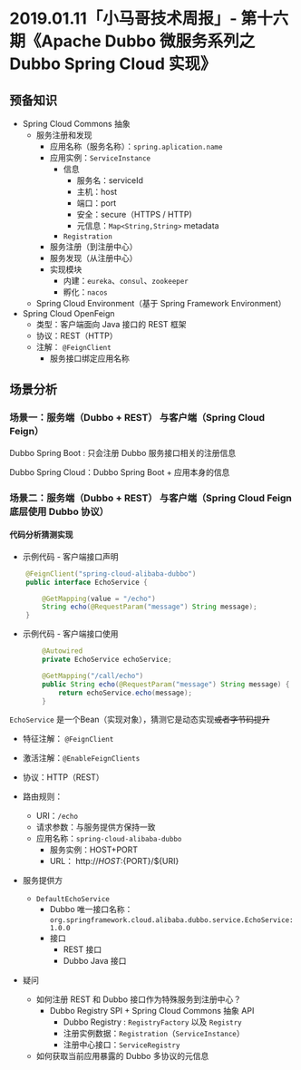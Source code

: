# 2019.01.11「小马哥技术周报」- 第十六期《Apache Dubbo 微服务系列之 Dubbo Spring Cloud 实现》



## 预备知识

- Spring Cloud Commons 抽象
  - 服务注册和发现
    - 应用名称（服务名称）：`spring.aplication.name` 
    - 应用实例：`ServiceInstance`
      - 信息
        - 服务名：serviceId
        - 主机：host
        - 端口：port
        - 安全：secure（HTTPS / HTTP)
        - 元信息：`Map<String,String>`  metadata
      - `Registration`
    - 服务注册（到注册中心）
    - 服务发现（从注册中心）
    - 实现模块
      - 内建：`eureka`、`consul`、`zookeeper`
      - 孵化：`nacos`
  - Spring Cloud Environment（基于 Spring Framework Environment）
- Spring Cloud OpenFeign
  - 类型：客户端面向 Java 接口的 REST 框架
  - 协议：REST（HTTP）
  - 注解： `@FeignClient`
    - 服务接口绑定应用名称



## 场景分析



### 场景一：服务端（Dubbo + REST） 与客户端（Spring Cloud Feign）



Dubbo Spring Boot : 只会注册 Dubbo 服务接口相关的注册信息

Dubbo Spring Cloud：Dubbo Spring Boot  + 应用本身的信息



### 场景二：服务端（Dubbo + REST） 与客户端（Spring Cloud Feign底层使用 Dubbo 协议）



#### 代码分析猜测实现

- 示例代码 - 客户端接口声明

```java
    @FeignClient("spring-cloud-alibaba-dubbo")
    public interface EchoService {

        @GetMapping(value = "/echo")
        String echo(@RequestParam("message") String message);
    }
```

- 示例代码 - 客户端接口使用

```java
        @Autowired
        private EchoService echoService;

        @GetMapping("/call/echo")
        public String echo(@RequestParam("message") String message) {
            return echoService.echo(message);
        }
```



`EchoService` 是一个Bean（实现对象），猜测它是动态实现~~或者字节码提升~~

- 特征注解： `@FeignClient`
- 激活注解：`@EnableFeignClients `
- 协议：HTTP（REST）
- 路由规则：
  - URI：`/echo`
  - 请求参数：与服务提供方保持一致
  - 应用名称：`spring-cloud-alibaba-dubbo`
    - 服务实例：HOST+PORT
    - URL： http://${HOST}:${PORT}/${URI}



- 服务提供方
  - `DefaultEchoService`
    - Dubbo 唯一接口名称：`org.springframework.cloud.alibaba.dubbo.service.EchoService:1.0.0`
    - 接口
      - REST 接口
      - Dubbo Java 接口



- 疑问
  - 如何注册 REST 和 Dubbo 接口作为特殊服务到注册中心？
    - Dubbo Registry SPI + Spring Cloud Commons 抽象 API
      - Dubbo Registry  : `RegistryFactory` 以及 `Registry`
      - 注册实例数据：`Registration`（`ServiceInstance`）
      - 注册中心接口：`ServiceRegistry`
  - 如何获取当前应用暴露的 Dubbo 多协议的元信息







